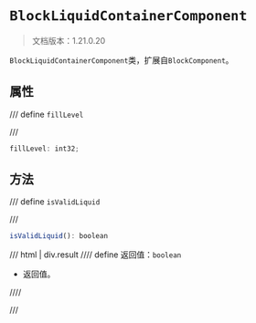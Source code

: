 # `BlockLiquidContainerComponent`

> 文档版本：1.21.0.20

`BlockLiquidContainerComponent`类，扩展自`BlockComponent`。

## 属性

/// define
`fillLevel`


///

```js
fillLevel: int32;
```


## 方法

/// define
`isValidLiquid`


///

```js
isValidLiquid(): boolean
```

/// html | div.result
//// define
返回值：`boolean`

- 返回值。


////

///

